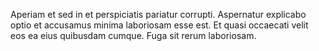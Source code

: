 Aperiam et sed in et perspiciatis pariatur corrupti.
Aspernatur explicabo optio et accusamus minima laboriosam esse est.
Et quasi occaecati velit eos ea eius quibusdam cumque.
Fuga sit rerum laboriosam.